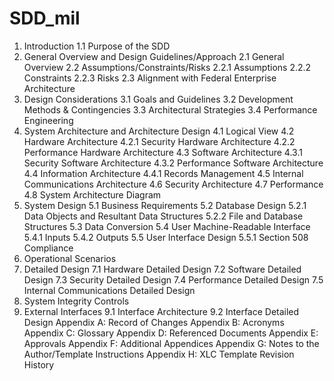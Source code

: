 # SDD\_mil

1. Introduction 1.1 Purpose of the SDD
2. General Overview and Design Guidelines/Approach 2.1 General Overview 2.2 Assumptions/Constraints/Risks 2.2.1 Assumptions 2.2.2 Constraints 2.2.3 Risks 2.3 Alignment with Federal Enterprise Architecture
3. Design Considerations 3.1 Goals and Guidelines 3.2 Development Methods & Contingencies 3.3 Architectural Strategies 3.4 Performance Engineering
4. System Architecture and Architecture Design 4.1 Logical View 4.2 Hardware Architecture 4.2.1 Security Hardware Architecture 4.2.2 Performance Hardware Architecture 4.3 Software Architecture 4.3.1 Security Software Architecture 4.3.2 Performance Software Architecture 4.4 Information Architecture 4.4.1 Records Management 4.5 Internal Communications Architecture 4.6 Security Architecture 4.7 Performance 4.8 System Architecture Diagram
5. System Design 5.1 Business Requirements 5.2 Database Design 5.2.1 Data Objects and Resultant Data Structures 5.2.2 File and Database Structures 5.3 Data Conversion 5.4 User Machine-Readable Interface 5.4.1 Inputs 5.4.2 Outputs 5.5 User Interface Design 5.5.1 Section 508 Compliance
6. Operational Scenarios
7. Detailed Design 7.1 Hardware Detailed Design 7.2 Software Detailed Design 7.3 Security Detailed Design 7.4 Performance Detailed Design 7.5 Internal Communications Detailed Design
8. System Integrity Controls
9. External Interfaces 9.1 Interface Architecture 9.2 Interface Detailed Design Appendix A: Record of Changes Appendix B: Acronyms Appendix C: Glossary Appendix D: Referenced Documents Appendix E: Approvals Appendix F: Additional Appendices Appendix G: Notes to the Author/Template Instructions Appendix H: XLC Template Revision History
